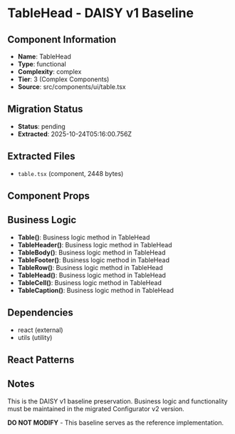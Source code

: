 # TableHead - DAISY v1 Baseline

## Component Information

- **Name**: TableHead
- **Type**: functional
- **Complexity**: complex
- **Tier**: 3 (Complex Components)
- **Source**: src/components/ui/table.tsx

## Migration Status

- **Status**: pending
- **Extracted**: 2025-10-24T05:16:00.756Z

## Extracted Files

- `table.tsx` (component, 2448 bytes)

## Component Props



## Business Logic

- **Table()**: Business logic method in TableHead
- **TableHeader()**: Business logic method in TableHead
- **TableBody()**: Business logic method in TableHead
- **TableFooter()**: Business logic method in TableHead
- **TableRow()**: Business logic method in TableHead
- **TableHead()**: Business logic method in TableHead
- **TableCell()**: Business logic method in TableHead
- **TableCaption()**: Business logic method in TableHead

## Dependencies

- react (external)
- utils (utility)

## React Patterns



## Notes

This is the DAISY v1 baseline preservation. Business logic and functionality
must be maintained in the migrated Configurator v2 version.

**DO NOT MODIFY** - This baseline serves as the reference implementation.
